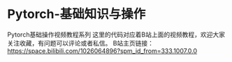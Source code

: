 # Pytorch-基础知识与操作
Pytorch基础操作视频教程系列
这里的代码对应着B站上面的视频教程，欢迎大家关注收藏，有问题可以评论或者私信。
B站主页链接：
https://space.bilibili.com/1026064896?spm_id_from=333.1007.0.0
